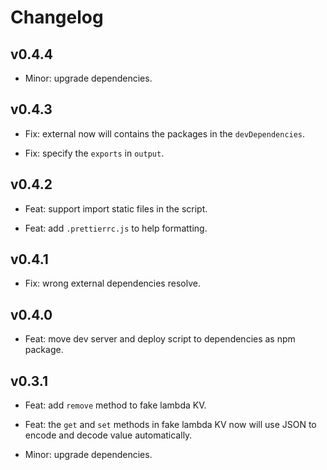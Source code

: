 # Changelog

## v0.4.4

- Minor: upgrade dependencies.

## v0.4.3

- Fix: external now will contains the packages in the `devDependencies`.

- Fix: specify the `exports` in `output`.

## v0.4.2

- Feat: support import static files in the script.

- Feat: add `.prettierrc.js` to help formatting.

## v0.4.1

- Fix: wrong external dependencies resolve.

## v0.4.0

- Feat: move dev server and deploy script to dependencies as npm package.

## v0.3.1

- Feat: add `remove` method to fake lambda KV.

- Feat: the `get` and `set` methods in fake lambda KV now will use JSON to encode and decode value automatically.

- Minor: upgrade dependencies.
